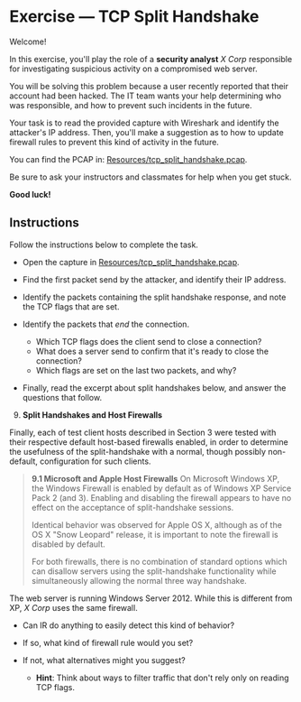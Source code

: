 # Exercise — TCP Split Handshake

Welcome!

In this exercise, you'll play the role of a **security analyst** _X Corp_ responsible for investigating suspicious activity on a compromised web server.

You will be solving this problem because a user recently reported that their account had been hacked. The IT team wants your help determining who was responsible, and how to prevent such incidents in the future.

Your task is to read the provided capture with Wireshark and identify the attacker's IP address. Then, you'll make a suggestion as to how to update firewall rules to prevent this kind of activity in the future.

You can find the PCAP in: [Resources/tcp_split_handshake.pcap](Resources/tcp_split_handshake.pcap).

Be sure to ask your instructors and classmates for help when you get stuck.

**Good luck!**

## Instructions
Follow the instructions below to complete the task.
- Open the capture in [Resources/tcp_split_handshake.pcap](Resources/tcp_split_handshake.pcap).

- Find the first packet send by the attacker, and identify their IP address.

- Identify the packets containing the split handshake response, and note the TCP flags that are set.

- Identify the packets that _end_ the connection.
  - Which TCP flags does the client send to close a connection?
  - What does a server send to confirm that it's ready to close the connection?
  - Which flags are set on the last two packets, and why?

- Finally, read the excerpt about split handshakes below, and answer the questions that follow.

 9. **Split Handshakes and Host Firewalls**

 Finally, each of test client hosts described in Section 3 were tested with their respective default host-based firewalls enabled, in order to determine the usefulness of the split-handshake with a normal, though possibly non-default, configuration for such clients.

  > **9.1 Microsoft and Apple Host Firewalls**
  > On Microsoft Windows XP, the Windows Firewall is enabled by default as of Windows XP Service Pack 2 (and 3). Enabling and disabling the firewall appears to have no effect on the acceptance of split-handshake sessions.
  >
  > Identical behavior was observed for Apple OS X, although as of the OS X "Snow Leopard" release, it is important to note the firewall is disabled by default.
  >
  > For both firewalls, there is no combination of standard options which can disallow servers using the split-handshake functionality while simultaneously allowing the normal three way handshake.

The web server is running Windows Server 2012. While this is different from XP, _X Corp_ uses the same firewall.
- Can IR do anything to easily detect this kind of behavior?

- If so, what kind of firewall rule would you set?

- If not, what alternatives might you suggest?
  - **Hint**: Think about ways to filter traffic that don't rely only on reading TCP flags.
